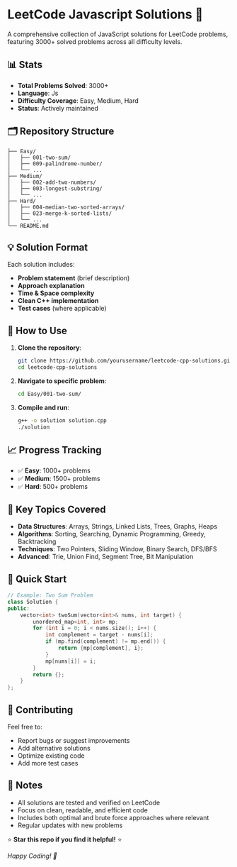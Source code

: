 # LeetCode Javascript Solutions 🚀

A comprehensive collection of JavaScript solutions for LeetCode problems, featuring 3000+ solved problems across all difficulty levels.

## 📊 Stats

- **Total Problems Solved**: 3000+
- **Language**: Js
- **Difficulty Coverage**: Easy, Medium, Hard
- **Status**: Actively maintained

## 🗂️ Repository Structure

```
├── Easy/
│   ├── 001-two-sum/
│   ├── 009-palindrome-number/
│   └── ...
├── Medium/
│   ├── 002-add-two-numbers/
│   ├── 003-longest-substring/
│   └── ...
├── Hard/
│   ├── 004-median-two-sorted-arrays/
│   ├── 023-merge-k-sorted-lists/
│   └── ...
└── README.md
```

## 💡 Solution Format

Each solution includes:
- **Problem statement** (brief description)
- **Approach explanation**
- **Time & Space complexity**
- **Clean C++ implementation**
- **Test cases** (where applicable)

## 🔧 How to Use

1. **Clone the repository**:
   ```bash
   git clone https://github.com/yourusername/leetcode-cpp-solutions.git
   cd leetcode-cpp-solutions
   ```

2. **Navigate to specific problem**:
   ```bash
   cd Easy/001-two-sum/
   ```

3. **Compile and run**:
   ```bash
   g++ -o solution solution.cpp
   ./solution
   ```

## 📈 Progress Tracking

- ✅ **Easy**: 1000+ problems
- ✅ **Medium**: 1500+ problems  
- ✅ **Hard**: 500+ problems

## 🎯 Key Topics Covered

- **Data Structures**: Arrays, Strings, Linked Lists, Trees, Graphs, Heaps
- **Algorithms**: Sorting, Searching, Dynamic Programming, Greedy, Backtracking
- **Techniques**: Two Pointers, Sliding Window, Binary Search, DFS/BFS
- **Advanced**: Trie, Union Find, Segment Tree, Bit Manipulation

## 🚀 Quick Start

```cpp
// Example: Two Sum Problem
class Solution {
public:
    vector<int> twoSum(vector<int>& nums, int target) {
        unordered_map<int, int> mp;
        for (int i = 0; i < nums.size(); i++) {
            int complement = target - nums[i];
            if (mp.find(complement) != mp.end()) {
                return {mp[complement], i};
            }
            mp[nums[i]] = i;
        }
        return {};
    }
};
```

## 🤝 Contributing

Feel free to:
- Report bugs or suggest improvements
- Add alternative solutions
- Optimize existing code
- Add more test cases

## 📝 Notes

- All solutions are tested and verified on LeetCode
- Focus on clean, readable, and efficient code
- Includes both optimal and brute force approaches where relevant
- Regular updates with new problems


⭐ **Star this repo if you find it helpful!** ⭐

*Happy Coding! 🎉*
